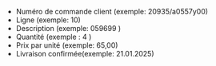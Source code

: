 * Numéro de commande client (exemple: 20935/a0557y00)
* Ligne (exemple: 10)
* Description (exemple: 059699 )
* Quantité (exemple : 4 )
* Prix par unité (exemple: 65,00)
* Livraison confirmée(exemple: 21.01.2025)